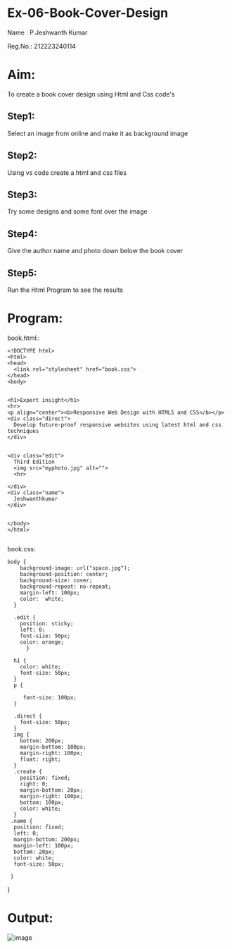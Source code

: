 # Ex-06-Book-Cover-Design

Name : P.Jeshwanth Kumar

Reg.No.: 212223240114

# Aim:
To create a book cover design using Html and Css code's
## Step1:
Select an image from online and make it as background image
## Step2:
Using vs code create a html and css files
## Step3:
Try some designs and some font over the image
## Step4:
Give the author name and photo down below the book cover
## Step5:
Run the Html Program to see the results
# Program:

book.html::
```
<!DOCTYPE html>
<html>
<head>
  <link rel="stylesheet" href="book.css">
</head>
<body>
   

<h1>Expert insight</h1>
<hr>
<p align="center"><b>Responsive Web Design with HTML5 and CSS</b></p>
<div class="direct">
  Develop future-proof responsive websites using latest html and css techniques
</div>


<div class="edit">
  Third Edition
  <img src="myphoto.jpg" alt="">
  <hr>
  
</div>
<div class="name">
  Jeshwanthkumar
</div>


</body>
</html>


```
book.css:
```
body {
    background-image: url("space.jpg");
    background-position: center;
    background-size: cover;
    background-repeat: no-repeat;
    margin-left: 100px;
    color:  white;
  }
  
  .edit {
    position: sticky;
    left: 0;
    font-size: 50px;
    color: orange;
      }
  
  h1 {
    color: white;
    font-size: 50px;
  }
  p {
     
     font-size: 100px;
  }
  
  .direct {
    font-size: 50px;
  }
  img {
    bottom: 200px;
    margin-bottom: 100px;
    margin-right: 100px;
    float: right;
  }
  .create {
    position: fixed;
    right: 0;
    margin-bottom: 20px;
    margin-right: 100px;
    bottom: 100px; 
    color: white; 
  }
 .name {
  position: fixed;
  left: 0;
  margin-bottom: 200px;
  margin-left: 100px;
  bottom: 20px; 
  color: white; 
  font-size: 50px;

 }
```
 }
# Output:
![image](https://github.com/Jeshwanthkumarpayyavula/Ex-06-Book-Cover-Design/assets/145742402/483ef126-2f0f-428d-9732-7662ef6a04e0)


 
